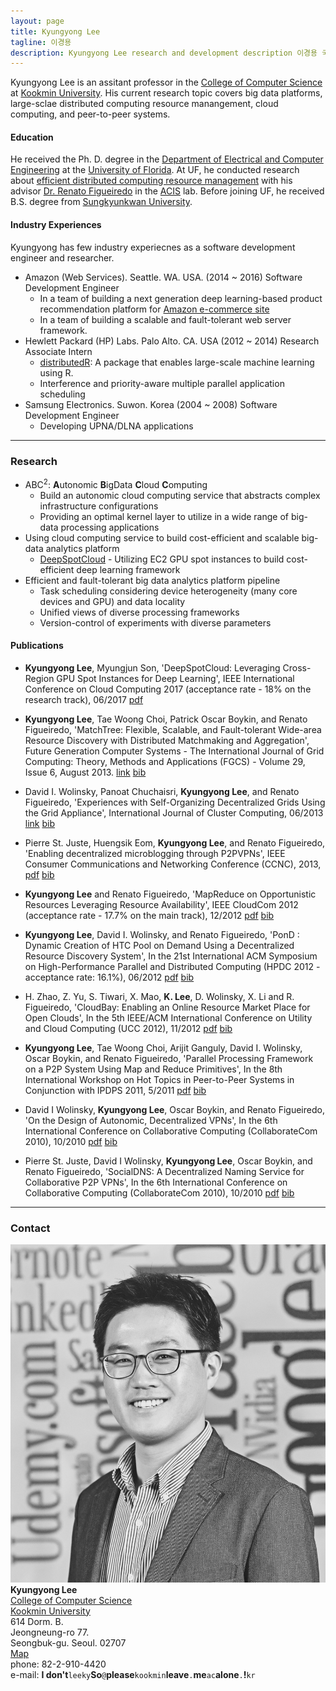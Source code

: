 ```yaml
---
layout: page
title: Kyungyong Lee
tagline: 이경용
description: Kyungyong Lee research and development description 이경용 국민대 컴퓨터공학부
---
```


Kyungyong Lee is an assitant professor in the [College of Computer Science](http://cs.kookmin.ac.kr) at [Kookmin University](http://www.kookmin.ac.kr/home.php). His current research topic covers big data platforms, large-sclae distributed computing resource manangement, cloud computing, and peer-to-peer systems. 

#### Education
He received the Ph. D. degree in the [Department of Electrical and Computer Engineering](https://www.ece.ufl.edu/) at the [University of Florida](http://www.ufl.edu/). At UF, he conducted research about [efficient distributed computing resource management](http://search.proquest.com/docview/1671724902) with his advisor [Dr. Renato Figueiredo](https://www.acis.ufl.edu/people/renatof) in the [ACIS](https://www.acis.ufl.edu/) lab. Before joining UF, he received B.S. degree from [Sungkyunkwan University](http://www.skku.edu/).


#### Industry Experiences
Kyungyong has few industry experiecnes as a software development engineer and researcher.

* Amazon (Web Services). Seattle. WA. USA. (2014 ~ 2016) Software Development Engineer
  * In a team of building a next generation deep learning-based product recommendation platform for [Amazon e-commerce site](https://www.amazon.com/)
  * In a team of building a scalable and fault-tolerant web server framework.
* Hewlett Packard (HP) Labs. Palo Alto. CA. USA (2012 ~ 2014) Research Associate Intern
  * [distributedR](https://github.com/vertica/distributedR): A package that enables large-scale machine learning using R.
  * Interference and priority-aware multiple parallel application scheduling
* Samsung Electronics. Suwon. Korea (2004 ~ 2008) Software Development Engineer
  * Developing UPNA/DLNA applications

---

### Research <a name="research"></a>

* ABC<sup>2</sup>: **A**utonomic **B**igData **C**loud **C**omputing
  * Build an autonomic cloud computing service that abstracts complex infrastructure configurations
  * Providing an optimal kernel layer to utilize in a wide range of big-data processing applications
* Using cloud computing service to build cost-efficient and scalable big-data analytics platform
  * [DeepSpotCloud](http://bigdata.cs.kookmin.ac.kr/research/deep-spot-cloud/) - Utilizing EC2 GPU spot instances to build cost-efficient deep learning framework
* Efficient and fault-tolerant big data analytics platform pipeline
  * Task scheduling considering device heterogeneity (many core devices and GPU) and data locality
  * Unified views of diverse processing frameworks
  * Version-control of experiments with diverse parameters

#### Publications <a name="publication"></a>
* **Kyungyong Lee**, Myungjun Son, 'DeepSpotCloud: Leveraging Cross-Region GPU Spot Instances for Deep Learning', IEEE International Conference on Cloud Computing 2017 (acceptance rate - 18% on the research track), 06/2017 [pdf](/publications/deep-spot-cloud.pdf)
* **Kyungyong Lee**, Tae Woong Choi, Patrick Oscar Boykin, and Renato Figueiredo, 'MatchTree: Flexible, Scalable, and Fault-tolerant Wide-area Resource Discovery with Distributed Matchmaking and Aggregation',
Future Generation Computer Systems - The International Journal of Grid Computing: Theory, Methods and Applications (FGCS) - Volume 29, Issue 6, August 2013. [link](http://authors.elsevier.com/sd/article/S0167739X12001653)  [bib](/publications/matchtree.bib)

* David I. Wolinsky, Panoat Chuchaisri, **Kyungyong Lee**, and Renato Figueiredo, 'Experiences with Self-Organizing Decentralized Grids Using the Grid Appliance', International  Journal of Cluster Computing, 06/2013 [link](http://www.springerlink.com/content/j1677u2qx2n88r62/) [bib](/publications/ga.bib)

* Pierre St. Juste, Huengsik Eom, **Kyungyong Lee**, and Renato Figueiredo, 'Enabling decentralized microblogging through P2PVPNs', IEEE Consumer Communications and Networking Conference (CCNC), 2013, [pdf](/publications/ccnc_p2p.pdf) [bib](/publications/ccnc_p2p.bib)

* **Kyungyong Lee** and Renato Figueiredo, 'MapReduce on Opportunistic Resources Leveraging Resource Availability', IEEE CloudCom 2012 (acceptance rate - 17.7% on the main track), 12/2012 [pdf](/publications/mr_opprt.pdf) [bib](/publications/mr_opprt.bib)

* **Kyungyong Lee**, David I. Wolinsky, and Renato Figueiredo,
'PonD : Dynamic Creation of HTC Pool on Demand Using a Decentralized Resource Discovery System', In the 21st International ACM Symposium on High-Performance Parallel and Distributed Computing (HPDC 2012 - acceptance rate: 16.1%), 06/2012 [pdf](/publications/pond.pdf) [bib](/publications/pond.bib)

* H. Zhao, Z. Yu, S. Tiwari, X. Mao, **K. Lee**, D. Wolinsky, X. Li and R. Figueiredo, 'CloudBay: Enabling an Online Resource Market Place for Open Clouds', In the 5th IEEE/ACM International Conference on Utility and Cloud Computing (UCC 2012), 11/2012 [pdf](/publications/cloudbay.pdf) [bib](/publications/cloudbay.bib)

* **Kyungyong Lee**, Tae Woong Choi, Arijit Ganguly, David I. Wolinsky, Oscar Boykin, and Renato Figueiredo, 'Parallel Processing Framework on a P2P System Using Map and Reduce Primitives', In the 8th International Workshop on Hot Topics in Peer-to-Peer Systems in Conjunction with IPDPS 2011, 5/2011 [pdf](/publications/mapreduce_p2p.pdf) [bib](/publications/mapreduce_p2p.bib)

* David I Wolinsky, **Kyungyong Lee**, Oscar Boykin, and Renato Figueiredo, 'On the Design of Autonomic, Decentralized VPNs', In the 6th International Conference on Collaborative Computing (CollaborateCom 2010), 10/2010 [pdf](/publications/david1.pdf) [bib](/publications/david1.bib)

* Pierre St. Juste, David I Wolinsky, **Kyungyong Lee**, Oscar Boykin, and Renato Figueiredo, 'SocialDNS: A Decentralized Naming Service for Collaborative P2P VPNs', In the 6th International Conference on Collaborative Computing (CollaborateCom 2010), 10/2010 [pdf](/publications/pierre1.pdf) [bib](/publications/pierre1.bib)

---

<div class="container">
<h3><a name="contact"></a>Contact</h3>
  <div class="row-fluid">
    <div class="span2">
    <img src="images/self2.jpg" title="Kyungyong Lee" alt="Kyungyong's picture">
    </div>
    <div class="span3">
    <strong>Kyungyong Lee</strong> <br/>
    <a href="cs.kookmin.ac.kr">College of Computer Science</a><br/>
    <a href="kookmin.ac.kr">Kookmin University</a><br/>
    614 Dorm. B. <br/>
    Jeongneung-ro 77. <br/>
    Seongbuk-gu. Seoul. 02707 <br/>
    <a href="https://goo.gl/maps/vyrQxy815BR2" target="_blank">Map</a><br>
    phone: 82-2-910-4420
    <div id="hide_email">
e-mail: <b>I don't</b><code>leeky</code><b>So</b><code>@</code><b>please</b><code>kookmin</code><b>leave</b><code>.</code><b>me</b><code>ac</code><b>alone</b><code>.</code><b>!</b><code>kr</code><br/>
    </div>
    </div>
  </div>
</div>
